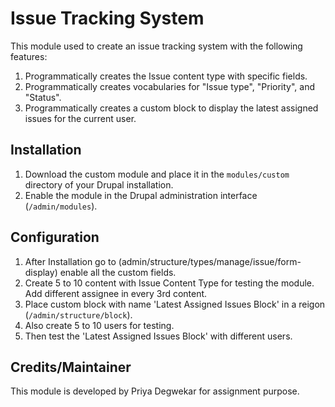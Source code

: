 # Issue Tracking System

This module used to create an issue tracking system with the following features:

1. Programmatically creates the Issue content type with specific fields.
2. Programmatically creates vocabularies for "Issue type", "Priority", and "Status".
3. Programmatically creates a custom block to display the latest assigned issues for the current user.

## Installation

1. Download the custom module and place it in the `modules/custom` directory of your Drupal installation.
2. Enable the module in the Drupal administration interface (`/admin/modules`).

## Configuration

1. After Installation go to (admin/structure/types/manage/issue/form-display) enable all the custom fields.
2. Create 5 to 10 content with Issue Content Type for testing the module. Add different assignee in every 3rd content.
3. Place custom block with name 'Latest Assigned Issues Block' in a reigon (`/admin/structure/block`).
4. Also create 5 to 10 users for testing.
5. Then test the 'Latest Assigned Issues Block' with different users.

## Credits/Maintainer

This module is developed by Priya Degwekar for assignment purpose.
